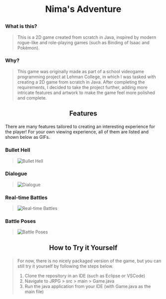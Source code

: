 # <p align="center">Nima's Adventure</p>

### What is this?
> This is a 2D game created from scratch in Java, inspired by modern rogue-like and role-playing games (such as Binding of Isaac and Pokémon).

### Why?
> This game was originally made as part of a school videogame programming project at Lehman College, in which I was tasked with creating a 2D game from scratch in Java.
> After completing the requirements, I decided to take the project further, adding more intricate features and artwork to make the game feel more polished and complete.

## <p align="center">Features</p>
There are many features tailored to creating an interesting experience for the player! For your own viewing experience, all of them are listed and shown below as GIFs.

### Bullet Hell
> ![Bullet Hell](placeholder)

### Dialogue
> ![Dialogue](placeholder)

### Real-time Battles
> ![Real-time Battles](placeholder)

### Battle Poses
> ![Battle Poses](placeholder)

## <p align="center">How to Try it Yourself</p>
> For now, there is no nicely packaged version of the game, but you can still try it yourself by following the steps below.
> 1. Clone the repository in an IDE (such as Eclipse or VSCode)
> 2. Navigate to JRPG > src > main > Game.java
> 3. Run the java application from your IDE (with Game.java as the main file)


